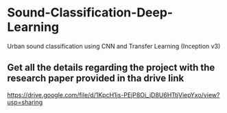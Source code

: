 # Sound-Classification-Deep-Learning
Urban sound classification using CNN and Transfer Learning (Inception v3)


## Get all the details regarding the project with the research paper provided in tha drive link

https://drive.google.com/file/d/1KpcH1js-PEjP8Oj_jD8U6HTtjViepYxo/view?usp=sharing
